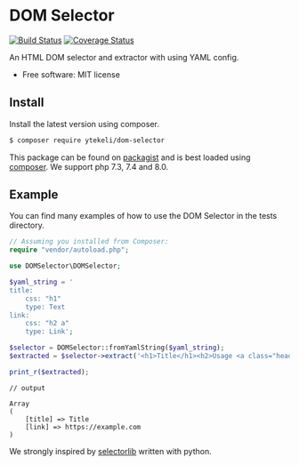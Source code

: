 DOM Selector
==========================

[![Build Status](https://travis-ci.com/ytekeli/dom-selector.png)](https://travis-ci.com/ytekeli/dom-selector)
[![Coverage Status](https://coveralls.io/repos/ytekeli/dom-selector/badge.png)](https://coveralls.io/r/ytekeli/dom-selector)

An HTML DOM selector and extractor with using YAML config.
* Free software: MIT license

Install
-------
Install the latest version using composer.

```bash
$ composer require ytekeli/dom-selector
```

This package can be found on [packagist](https://packagist.org/packages/ytekeli/dom-selector) and is best loaded using [composer](http://getcomposer.org/). We support php 7.3, 7.4 and 8.0.

Example
--------
You can find many examples of how to use the DOM Selector in the tests directory.

```php
// Assuming you installed from Composer:
require "vendor/autoload.php";

use DOMSelector\DOMSelector;

$yaml_string = '
title:
    css: "h1"
    type: Text
link:
    css: "h2 a"
    type: Link';

$selector = DOMSelector::fromYamlString($yaml_string);
$extracted = $selector->extract('<h1>Title</h1><h2>Usage <a class="headerlink" href="https://example.com">¶</a></h2>');

print_r($extracted);
```

```pre
// output

Array
(
    [title] => Title
    [link] => https://example.com
)
```

We strongly inspired by [selectorlib](https://github.com/scrapehero/selectorlib) written with python.